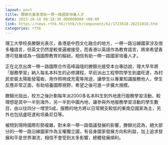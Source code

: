 ```yaml
---
layout: post
title: 滕錦光冀香港助一帶一路國家培養人才
date: 2023-10-18 08:18:30.000000000 +08:00
link: https://news.rthk.hk/rthk/ch/component/k2/1723618-20231018.htm
categories: rthk
---
```


理工大學校長滕錦光表示，香港是中西文化融合的地方，一帶一路沿線國家涉及很多種語言，但英文仍然是較普遍被接受，而香港以英語作為教育語言，將來希望香港可發展成為一個國際教育的樞紐，相信有助一帶一路國家培養人才。

正在北京出席一帶一路國際合作高峰論壇的滕錦光接受本台專訪說，理大早年將「服務學習」納入每名本科生的必修課程，早前派出工程學院學生到盧旺達，為村民安裝太陽能發電板，用作照明或充電等用途，讓學生以專業知識服務他人，學生反應非常正面，有助培養國際視野，希望之後可進一步擴大規模。

滕錦光指出，校方之後計劃每年派2000多名本科生到外地進行服務學習活動，較理想是其中一半到海外，另一半到中國內地，讓參與外地服務學習活動的學生數目，由以往四分一增至5成，服務的地方將以日常開支較低的東南亞國家為主，另外也包括盧旺達和坦桑尼亞等。

被問到現時國際形勢複雜，對未來一帶一路倡議發展的影響，滕錦光認為，絕大部分的一帶一路沿線國家作為主權獨立國，有自身國家發展方向和利益，加上追求發展和平是世界潮流，相信不會受到太多影響，總體發展順利。
